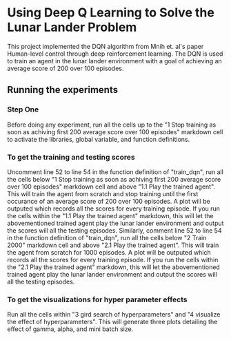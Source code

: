 # Using Deep Q Learning to Solve the Lunar Lander Problem
This project implemented the DQN algorithm from Mnih et. al's paper Human-level control through deep reinforcement learning. The DQN is used to train an agent in the lunar lander environment with a goal of achieving an average score of 200 over 100 episodes.  
## Running the experiments
### Step One
Before doing any experiment, run all the cells up to the "1 Stop training as soon as achiving first 200 average score over 100 episodes" markdown cell to activate the libraries, global variable, and function definitions. 
### To get the training and testing scores
Uncomment line 52 to line 54 in the function definition of "train_dqn", run all the cells below "1 Stop training as soon as achiving first 200 average score over 100 episodes" markdown cell and above "1.1 Play the trained agent". This will train the agent from scratch and stop training until the first occurance of an average score of 200 over 100 episodes. A plot will be outputed which records all the scores for every training episode. If you run the cells within the "1.1 Play the trained agent" markdown, this will let the abovementioned trained agent play the lunar lander environment and output the scores will all the testing episodes. Similarly, comment line 52 to line 54 in the function definition of "train_dqn", run all the cells below "2 Train 2000" markdown cell and above "2.1 Play the trained agent". This will train the agent from scratch for 1000 episodes. A plot will be outputed which records all the scores for every training episode. If you run the cells within the "2.1 Play the trained agent" markdown, this will let the abovementioned trained agent play the lunar lander environment and output the scores will all the testing episodes. 
### To get the visualizations for hyper parameter effects
Run all the cells within "3 gird search of hyperparameters" and "4 visualize the effect of hyperparameters". This will generate three plots detailing the effect of gamma, alpha, and mini batch size. 
